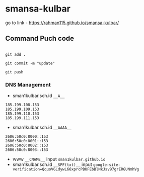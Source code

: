 # smansa-kulbar

go to link - <https://rahman115.github.io/smansa-kulbar/>

## Command Puch code

```git init

git add .

git commit -m "update"

git push

```

### DNS Management

- sman1kulbar.sch.id `__A__`

```
185.199.108.153
185.199.109.153
185.199.110.153
185.199.111.153
```

- sman1kulbar.sch.id `__AAAA__`

```
2606:50c0:8000::153
2606:50c0:8001::153
2606:50c0:8002::153
2606:50c0:8003::153
```

- www `__CNAME__` input `sman1kulbar.github.io`
- sman1kulbar.sch.id `__SPF(txt)__` input `google-site-verification=QquoVGLdywL66xprcPBUFEbBlNkJsv97grERGUNmhVg`
